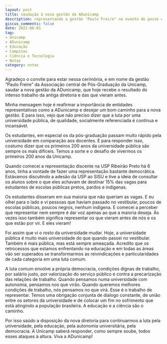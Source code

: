 ```yaml
---
layout: post
title: saudação à nova gestão da ADunicamp
description: representando a gestão "Paulo Freire" no evento de posse da nova diretoria da associação de docentes
giscus_comments: false
date: 2022-06-01
tag:
- Unicamp
- ADunicamp
- Educação
- Campinas
- Ciência e Tecnologia
- Notas
category: notas
---
```


Agradeço o convite para estar nessa cerimônia, e em nome da gestão “Paulo Freire” da
Associação central de Pós-Graduação da Unicamp, saudar a nova gestão da ADunicamp, que
hoje recebe o resultado do intenso trabalho da antiga diretoria e das que vieram antes.

Minha mensagem hoje é <span class="evidence">reafirmar a importância de entidades
representativas como a ADunicamp e desejar um bom caminho para a nova gestão</span>. E
para isso, vejo que não preciso dizer que a luta por uma universidade pública, de
qualidade, socialmente referenciada é contínua e incansável.

Os estudantes, em especial os da pós-graduação passam muito rápido pela universidade em
comparação aos docentes. E para responder isso, costumo dizer que os primeiros 200 anos da
universidade pública são sempre os mais difíceis. Temos a sorte e o desafio de vivermos os
primeiros 200 anos da Unicamp.

Quando comecei a representação discente na USP Ribeirão Preto há 6 anos, tinha a vontade
de fazer uma representação bastante democrática. Estávamos discutindo a adesão da USP ao
SISU e tive a ideia de consultar os alunos sobre o que eles achavam de destinar 15% das
vagas para estudantes de escolas públicas pretos, pardos e indígenas.

Os estudantes disseram em sua maioria que não queriam as vagas. E eu olhei para o lado e
vi pessoas que haviam passado no vestibular, poucos de escolas públicas, poucos negros,
nenhum indígena. E comecei a perceber que <span class="evidence">representar nem sempre é
dar voz apenas ao que a maioria deseja. Às vezes isso também significa representar os que
vieram antes de nós e os que estão por vir</span>. E eles vieram!

Foi assim que vi o rosto da universidade mudar. Hoje, a universidade pública é muito mais
universidade do que quando passei no vestibular. Também é mais pública, mas está sempre
ameaçada. Acredito que os retrocessos que estamos enfrentando na educação e em todas as
áreas vão ser superados se transformarmos as reivindicações e particularidades de cada
categoria em uma luta comum.

A luta comum envolve a própria democracia, condições dignas de trabalho, por salário
justo, por valorização do serviço público e contra a precarização das relações de
trabalho. Quando pensamos numa universidade com autonomia, pensamos nos que virão. Quando
queremos melhores condições de trabalho, nós pensamos no que virá. Esse é o trabalho de
representar. Temos uma obrigação conjunta de dialogo constante, de união entre os setores
da universidade e de colocar um fim no sofrimento que está atingindo a população
brasileira. <span class="evidence">A educação e a ciência são o caminho</span>.

Por isso saúdo a disposição da nova diretoria para continuarmos a luta pela universidade,
pela educação, pela autonomia universitária, pela democracia. A Unicamp saberá responder,
como sempre soube, todos esses ataques à altura. Viva a ADunicamp!
